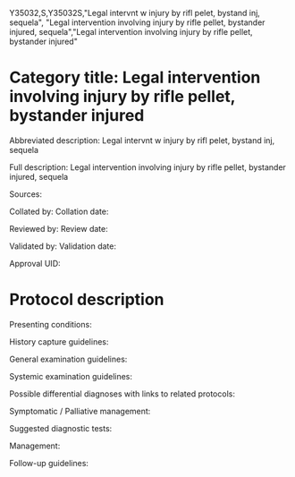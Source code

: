 Y35032,S,Y35032S,"Legal intervnt w injury by rifl pelet, bystand inj, sequela", "Legal intervention involving injury by rifle pellet, bystander injured, sequela","Legal intervention involving injury by rifle pellet, bystander injured"
# Category title: Legal intervention involving injury by rifle pellet, bystander injured

Abbreviated description: Legal intervnt w injury by rifl pelet, bystand inj, sequela

Full description: Legal intervention involving injury by rifle pellet, bystander injured, sequela

Sources:

Collated by:
Collation date:

Reviewed by:
Review date:

Validated by:
Validation date:

Approval UID:

# Protocol description

Presenting conditions:

History capture guidelines:

General examination guidelines:

Systemic examination guidelines:

Possible differential diagnoses with links to related protocols:

Symptomatic / Palliative management:

Suggested diagnostic tests:

Management:

Follow-up guidelines:
